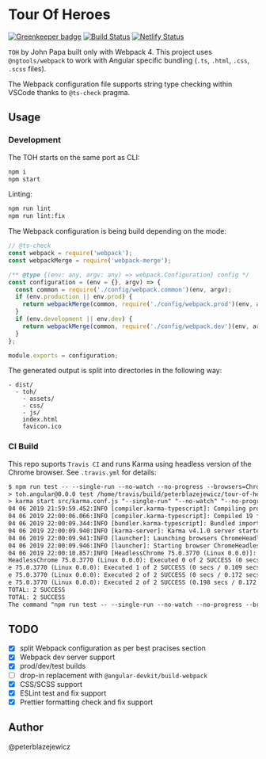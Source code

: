 # Tour Of Heroes

[![Greenkeeper badge](https://badges.greenkeeper.io/peterblazejewicz/tour-of-heroes-webpack.svg)](https://greenkeeper.io/)
[![Build Status](https://travis-ci.org/peterblazejewicz/tour-of-heroes-webpack.svg?branch=master)](https://travis-ci.org/peterblazejewicz/tour-of-heroes-webpack)
[![Netlify Status](https://api.netlify.com/api/v1/badges/75656036-b7f5-40ea-8e1b-bdac3b58da4d/deploy-status)](https://app.netlify.com/sites/tour-of-heroes-webpack/deploys)

`TOH` by John Papa built only with Webpack 4. This project uses `@ngtools/webpack` to work with Angular specific bundling (`.ts`, `.html`, `.css`, `.scss` files).

The Webpack configuration file supports string type checking within VSCode thanks to `@ts-check` pragma.

## Usage

### Development

The TOH starts on the same port as CLI:

```bash
npm i
npm start
```

Linting:

```bash
npm run lint
npm run lint:fix
```

The Webpack configuration is being build depending on the mode:

```js
// @ts-check
const webpack = require('webpack');
const webpackMerge = require('webpack-merge');

/** @type {(env: any, argv: any) => webpack.Configuration} config */
const configuration = (env = {}, argv) => {
  const common = require('./config/webpack.common')(env, argv);
  if (env.production || env.prod) {
    return webpackMerge(common, require('./config/webpack.prod')(env, argv));
  }
  if (env.development || env.dev) {
    return webpackMerge(common, require('./config/webpack.dev')(env, argv));
  }
};

module.exports = configuration;
```

The generated output is split into directories in the following way:

```text
- dist/
  - toh/
    - assets/
    - css/
    - js/
    index.html
    favicon.ico
```

### CI Build

This repo suports `Travis CI` and runs Karma using headless version of the Chrome browser. See `.travis.yml` for details:

```txt
$ npm run test -- --single-run --no-watch --no-progress --browsers=ChromeHeadlessCI
> toh.angular@0.0.0 test /home/travis/build/peterblazejewicz/tour-of-heroes-webpack
> karma start src/karma.conf.js "--single-run" "--no-watch" "--no-progress" "--browsers=ChromeHeadlessCI"
04 06 2019 21:59:59.452:INFO [compiler.karma-typescript]: Compiling project using Typescript 3.5.1
04 06 2019 22:00:06.066:INFO [compiler.karma-typescript]: Compiled 19 files in 6589 ms.
04 06 2019 22:00:09.344:INFO [bundler.karma-typescript]: Bundled imports for 19 file(s) in 2775 ms.
04 06 2019 22:00:09.940:INFO [karma-server]: Karma v4.1.0 server started at http://0.0.0.0:9876/
04 06 2019 22:00:09.941:INFO [launcher]: Launching browsers ChromeHeadlessCI with concurrency unlimited
04 06 2019 22:00:09.946:INFO [launcher]: Starting browser ChromeHeadless
04 06 2019 22:00:10.857:INFO [HeadlessChrome 75.0.3770 (Linux 0.0.0)]: Connected on socket qrBVviQNfeu5peptAAAA with id 23475617
HeadlessChrome 75.0.3770 (Linux 0.0.0): Executed 0 of 2 SUCCESS (0 secs / 0 secs)
e 75.0.3770 (Linux 0.0.0): Executed 1 of 2 SUCCESS (0 secs / 0.109 secs)
e 75.0.3770 (Linux 0.0.0): Executed 2 of 2 SUCCESS (0 secs / 0.172 secs)
e 75.0.3770 (Linux 0.0.0): Executed 2 of 2 SUCCESS (0.198 secs / 0.172 secs)
TOTAL: 2 SUCCESS
TOTAL: 2 SUCCESS
The command "npm run test -- --single-run --no-watch --no-progress --browsers=ChromeHeadlessCI" exited with 0.
```

## TODO

- [x] split Webpack configuration as per best pracises section
- [x] Webpack dev server support
- [x] prod/dev/test builds
- [ ] drop-in replacement with `@angular-devkit/build-webpack`
- [x] CSS/SCSS support
- [x] ESLint test and fix support
- [x] Prettier formatting check and fix support

## Author

@peterblazejewicz

